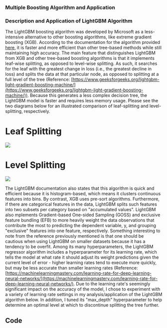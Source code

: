 ### Multiple Boosting Algorithm and Application


### Description and Application of LightGBM Algorithm

The LightGBM boosting algorithm was developed by Microsoft as a less-intensive alternative to other boosting algorithms, like extreme gradient boosting (XGB).  According to the documentation for the algorithm provided [here](https://lightgbm.readthedocs.io/en/latest/), it is faster and more efficient than other tree-based methods while still maintaining high accuracy.  The main feature that distinguishes LightGBM from XGB and other tree-based boosting algorithms is that it implements leaf-wise splitting, as opposed to level-wise splitting.  As such, it searches for the leaf with the greatest change in loss (i.e., the greatest decline in loss) and splits the data at that particular node, as opposed to splitting at a full level of the tree (Reference: [https://www.geeksforgeeks.org/lightgbm-light-gradient-boosting-machine/](https://www.geeksforgeeks.org/lightgbm-light-gradient-boosting-machine/)).  Because this generates a less complex decision tree, the LightGBM model is faster and requires less memory usage.  Please see the two diagrams below for an illustrated comparison of leaf-splitting and level-splitting, respectively.

# Leaf Splitting
![](https://i.stack.imgur.com/YOE9y.png)


# Level Splitting
![](https://i.stack.imgur.com/e1FWe.png)


The LightGBM documentation also states that this algorithm is quick and efficient because it is histogram-based, which means it clusters continuous features into bins.  By contrast, XGB uses pre-sort algorithms.  Furthermore, if there are categorical features in the data, LightGBM splits such features into two subsets per category based on "accumulated values".  LightGBM also mplements Gradient-based One-sided Sampling (GOSS) and exclusive feature bundling (EFB) to more heavily weight the data observations that contribute the most to predicting the dependent variable, y, and grouping "exclusive" features into one feature, respectively.  Something interesting to note from the reference previously mentioned is that one should be cautious when using LightGBM on smaller datasets because it has a tendency to be overfit.  Among its many hyperparameters, the LightGBM regressor algorithm includes a hyperparameter for its learning rate, which tells the model at what rate it should adjust its weight predictions given the current level of error - higher learning rates tend to execute more quickly, but may be less accurate than smaller learning rates (Reference: [https://machinelearningmastery.com/learning-rate-for-deep-learning-neural-networks/](https://machinelearningmastery.com/learning-rate-for-deep-learning-neural-networks/).  Due to the learning rate's seemingly significant impact on the accuracy of the model, I chose to experiment with a variety of learning rate settings in my analysis/application of the LightGBM algorithm below.  In addition, I tuned its "max_depth" hyperparameter to help determine an optimal level at which to discontinue splitting the tree further.



## Code
